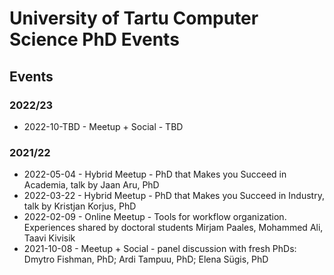 # University of Tartu Computer Science PhD Events

## Events

### 2022/23
* 2022-10-TBD - Meetup + Social - TBD

### 2021/22
* 2022-05-04 - Hybrid Meetup - PhD that Makes you Succeed in Academia, talk by Jaan Aru, PhD
* 2022-03-22 - Hybrid Meetup - PhD that Makes you Succeed in Industry, talk by Kristjan Korjus, PhD
* 2022-02-09 - Online Meetup - Tools for workflow organization. Experiences shared by doctoral students Mirjam Paales, Mohammed Ali, Taavi Kivisik 
* 2021-10-08 - Meetup + Social - panel discussion with fresh PhDs: Dmytro Fishman, PhD; Ardi Tampuu, PhD; Elena Sügis, PhD
